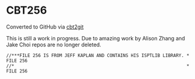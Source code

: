 # CBT256
Converted to GitHub via [cbt2git](https://github.com/wizardofzos/cbt2git)

This is still a work in progress. 
Due to amazing work by Alison Zhang and Jake Choi repos are no longer deleted.

```
//***FILE 256 IS FROM JEFF KAPLAN AND CONTAINS HIS ISPTLIB LIBRARY. *   FILE 256
//*                                                                 *   FILE 256
```
